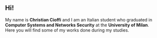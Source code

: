 ## Hi!

My name is **Christian Cioffi** and I am an Italian student who graduated in **Computer Systems and Networks Security** at the **University of Milan**.<br>
Here you will find some of my works done during my studies.
